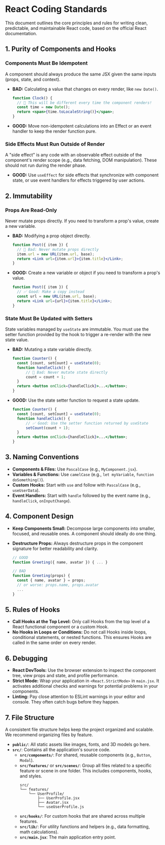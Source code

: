 # React Coding Standards

This document outlines the core principles and rules for writing clean, predictable, and maintainable React code, based on the official React documentation.

## 1. Purity of Components and Hooks

### Components Must Be Idempotent

A component should always produce the same JSX given the same inputs (props, state, and context).

- **BAD:** Calculating a value that changes on every render, like `new Date()`.
  ```jsx
  function Clock() {
  	// 🔴 This will be different every time the component renders!
  	const time = new Date();
  	return <span>{time.toLocaleString()}</span>;
  }
  ```
- **GOOD:** Move non-idempotent calculations into an Effect or an event handler to keep the render function pure.

### Side Effects Must Run Outside of Render

A "side effect" is any code with an observable effect outside of the component's render scope (e.g., data fetching, DOM manipulation). These should not run during the render phase.

- **GOOD:** Use `useEffect` for side effects that synchronize with component state, or use event handlers for effects triggered by user actions.

## 2. Immutability

### Props Are Read-Only

Never mutate props directly. If you need to transform a prop's value, create a new variable.

- **BAD:** Modifying a prop object directly.
  ```jsx
  function Post({ item }) {
  	// 🔴 Bad: Never mutate props directly
  	item.url = new URL(item.url, base);
  	return <Link url={item.url}>{item.title}</Link>;
  }
  ```
- **GOOD:** Create a new variable or object if you need to transform a prop's value.
  ```jsx
  function Post({ item }) {
  	// ✅ Good: Make a copy instead
  	const url = new URL(item.url, base);
  	return <Link url={url}>{item.title}</Link>;
  }
  ```

### State Must Be Updated with Setters

State variables managed by `useState` are immutable. You must use the setter function provided by the hook to trigger a re-render with the new state value.

- **BAD:** Mutating a state variable directly.
  ```jsx
  function Counter() {
  	const [count, setCount] = useState(0);
  	function handleClick() {
  		// 🔴 Bad: Never mutate state directly
  		count = count + 1;
  	}
  	return <button onClick={handleClick}>...</button>;
  }
  ```
- **GOOD:** Use the state setter function to request a state update.
  ```jsx
  function Counter() {
  	const [count, setCount] = useState(0);
  	function handleClick() {
  		// ✅ Good: Use the setter function returned by useState
  		setCount(count + 1);
  	}
  	return <button onClick={handleClick}>...</button>;
  }
  ```

## 3. Naming Conventions

- **Components & Files:** Use `PascalCase` (e.g., `MyComponent.jsx`).
- **Variables & Functions:** Use `camelCase` (e.g., `let myVariable`, `function doSomething()`).
- **Custom Hooks:** Start with `use` and follow with `PascalCase` (e.g., `useUserData`).
- **Event Handlers:** Start with `handle` followed by the event name (e.g., `handleClick`, `onInputChange`).

## 4. Component Design

- **Keep Components Small:** Decompose large components into smaller, focused, and reusable ones. A component should ideally do one thing.
- **Destructure Props:** Always destructure props in the component signature for better readability and clarity.

  ```jsx
  // GOOD
  function Greeting({ name, avatar }) { ... }

  // BAD
  function Greeting(props) {
    const { name, avatar } = props;
    // or worse: props.name, props.avatar
    ...
  }
  ```

## 5. Rules of Hooks

- **Call Hooks at the Top Level:** Only call Hooks from the top level of a React functional component or a custom Hook.
- **No Hooks in Loops or Conditions:** Do not call Hooks inside loops, conditional statements, or nested functions. This ensures Hooks are called in the same order on every render.

## 6. Debugging

- **React DevTools:** Use the browser extension to inspect the component tree, view props and state, and profile performance.
- **Strict Mode:** Wrap your application in `<React.StrictMode>` in `main.jsx`. It activates additional checks and warnings for potential problems in your components.
- **Linting:** Pay close attention to ESLint warnings in your editor and console. They often catch bugs before they happen.

## 7. File Structure

A consistent file structure helps keep the project organized and scalable. We recommend organizing files by feature.

- **`public/`**: All static assets like images, fonts, and 3D models go here.
- **`src/`**: Contains all the application's source code.
  - **`src/components/`**: For shared, reusable components (e.g., `Button`, `Modal`).
  - **`src/features/`** or **`src/scenes/`**: Group all files related to a specific feature or scene in one folder. This includes components, hooks, and styles.
    ```
    src/
    └── features/
        └── UserProfile/
            ├── UserProfile.jsx
            ├── Avatar.jsx
            └── useUserProfile.js
    ```
  - **`src/hooks/`**: For custom hooks that are shared across multiple features.
  - **`src/lib/`**: For utility functions and helpers (e.g., data formatting, math calculations).
  - **`src/main.jsx`**: The main application entry point.
